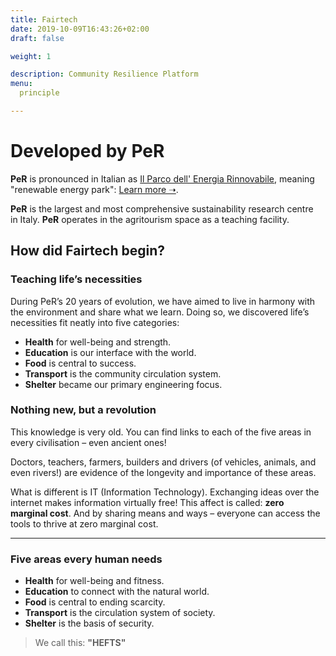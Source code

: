 ```yaml
---
title: Fairtech
date: 2019-10-09T16:43:26+02:00
draft: false

weight: 1

description: Community Resilience Platform
menu:
  principle

---
```


# Developed by **PeR**

**PeR** is pronounced in Italian as [Il Parco dell' Energia Rinnovabile](https://per.umbria.it), meaning "renewable energy park": [Learn more &#x279D;](https://inspiredlabs.co.uk/per.umbria.it/en/).

**PeR** is the largest and most comprehensive sustainability research centre in&nbsp;Italy. **PeR** operates in the agritourism space as a teaching&nbsp;facility.


## How did Fairtech begin?

### Teaching life’s necessities

During PeR’s 20 years of evolution, we have aimed to live in harmony with the environment and share what we&nbsp;learn. Doing so, we discovered life’s necessities fit neatly into five&nbsp;categories:

- **Health** for well-being and&nbsp;strength.
- **Education** is our interface with the&nbsp;world.
- **Food** is central to&nbsp;success.
- **Transport** is the&nbsp;community circulation&nbsp;system.<!--for strength and stability.-->
- **Shelter** became our primary engineering&nbsp;focus.

### Nothing new, but a revolution

This knowledge is very old. You can find links to each of the five areas in every civilisation – even ancient&nbsp;ones! 

Doctors, teachers, farmers, builders and drivers (of vehicles, animals, <!--like horses and --> and even&nbsp;rivers!)  are evidence of the longevity and importance of these&nbsp;areas.

<!--
Doctor. 👩‍⚕️ 
Teacher.👩‍🏫 
Farmer. 👨‍🌾 
Pedaler. 🚴‍♀️ mechanic.👨‍🔧 driver. 🐎 even driving the river!
Builder. 👷‍♂️
-->

What is different is IT (Information&nbsp;Technology). Exchanging ideas over the internet makes information virtually&nbsp;free! This affect is called: **zero marginal&nbsp;cost**. And by sharing means and&nbsp;ways – everyone can access the tools to thrive at zero marginal&nbsp;cost.

<hr/>

<!--### Five areas for any stable society:-->

### Five areas every human&nbsp;needs

- **Health** for <!--community -->well-being and&nbsp;fitness.
- **Education** to connect<!-- scientifically--> with the natural world.
- **Food** is central to ending scarcity.
- **Transport** is the circulation system of society.<!--for strength and stability.-->
- **Shelter** is the basis of security.

<!-- Remember this easily with **"HEFTS"**-->
> We call this<!-- acronym-->: **"HEFTS"**
